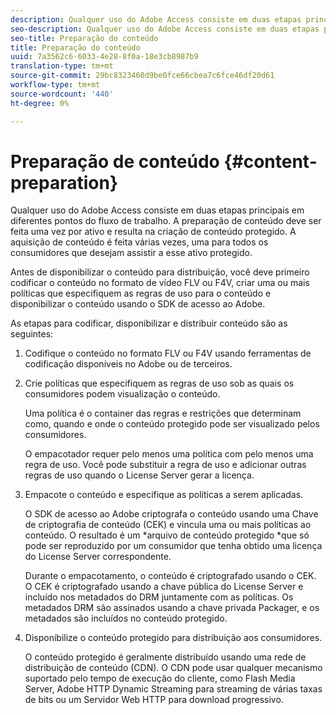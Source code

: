 ```yaml
---
description: Qualquer uso do Adobe Access consiste em duas etapas principais em diferentes pontos do fluxo de trabalho. A preparação de conteúdo deve ser feita uma vez por ativo e resulta na criação de conteúdo protegido. A aquisição de conteúdo é feita várias vezes, uma para todos os consumidores que desejam assistir a esse ativo protegido.
seo-description: Qualquer uso do Adobe Access consiste em duas etapas principais em diferentes pontos do fluxo de trabalho. A preparação de conteúdo deve ser feita uma vez por ativo e resulta na criação de conteúdo protegido. A aquisição de conteúdo é feita várias vezes, uma para todos os consumidores que desejam assistir a esse ativo protegido.
seo-title: Preparação do conteúdo
title: Preparação do conteúdo
uuid: 7a3562c6-6033-4e28-8f0a-18e3cb8987b9
translation-type: tm+mt
source-git-commit: 29bc8323460d9be0fce66cbea7c6fce46df20d61
workflow-type: tm+mt
source-wordcount: '440'
ht-degree: 0%

---
```



# Preparação de conteúdo {#content-preparation}

Qualquer uso do Adobe Access consiste em duas etapas principais em diferentes pontos do fluxo de trabalho. A preparação de conteúdo deve ser feita uma vez por ativo e resulta na criação de conteúdo protegido. A aquisição de conteúdo é feita várias vezes, uma para todos os consumidores que desejam assistir a esse ativo protegido.

Antes de disponibilizar o conteúdo para distribuição, você deve primeiro codificar o conteúdo no formato de vídeo FLV ou F4V, criar uma ou mais políticas que especifiquem as regras de uso para o conteúdo e disponibilizar o conteúdo usando o SDK de acesso ao Adobe.

As etapas para codificar, disponibilizar e distribuir conteúdo são as seguintes:

1. Codifique o conteúdo no formato FLV ou F4V usando ferramentas de codificação disponíveis no Adobe ou de terceiros.
1. Crie políticas que especifiquem as regras de uso sob as quais os consumidores podem visualização o conteúdo.

   Uma política é o container das regras e restrições que determinam como, quando e onde o conteúdo protegido pode ser visualizado pelos consumidores.

   O empacotador requer pelo menos uma política com pelo menos uma regra de uso. Você pode substituir a regra de uso e adicionar outras regras de uso quando o License Server gerar a licença.

1. Empacote o conteúdo e especifique as políticas a serem aplicadas.

   O SDK de acesso ao Adobe criptografa o conteúdo usando uma Chave de criptografia de conteúdo (CEK) e vincula uma ou mais políticas ao conteúdo. O resultado é um *arquivo de conteúdo protegido *que só pode ser reproduzido por um consumidor que tenha obtido uma licença do License Server correspondente.

   Durante o empacotamento, o conteúdo é criptografado usando o CEK. O CEK é criptografado usando a chave pública do License Server e incluído nos metadados do DRM juntamente com as políticas. Os metadados DRM são assinados usando a chave privada Packager, e os metadados são incluídos no conteúdo protegido.

1. Disponibilize o conteúdo protegido para distribuição aos consumidores.

   O conteúdo protegido é geralmente distribuído usando uma rede de distribuição de conteúdo (CDN). O CDN pode usar qualquer mecanismo suportado pelo tempo de execução do cliente, como Flash Media Server, Adobe HTTP Dynamic Streaming para streaming de várias taxas de bits ou um Servidor Web HTTP para download progressivo.

